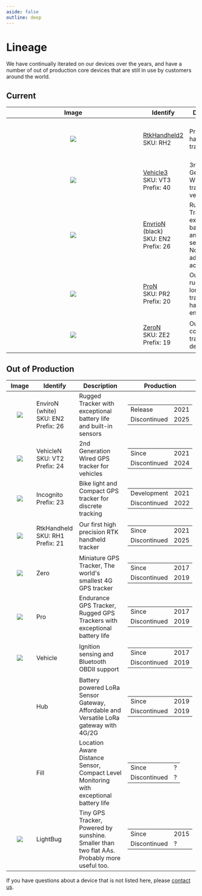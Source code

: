 ```yaml
---
aside: false
outline: deep
---
```

# Lineage

We have continually iterated on our devices over the years, and have a number of out of production core devices that are still in use by customers around the world.

## Current

| Image | Identify | Description | Production |
|-------|---------|------------------|------------|
| <div align="center" style="padding: 20px;">![](https://lightbug.io/images/product/lightbug-RH2-front-angle_hu5249cd979b1a5fb71ccb0d550c4a59ce_666038_600x600_fit_q100_box_2.png)</div> | [RtkHandheld2](/devices/rtk)<br>SKU: RH2 | Precision RTK handheld tracker | <table><tr><td>Development</td><td>2024</td></tr><tr><td>Release</td><td>Pre Production</td></tr></table> |
| <div align="center" style="padding: 20px; width: 300px; margin: auto">![](https://lightbug.io/images/product/lightbug_wired_gps_tracker_angle_hu3852c106dfa3e0439e3eb688c9cfa849_245817_600x600_fit_q100_box_2.png)</div> | [Vehicle3](/devices/vehicle)<br>SKU: VT3<br>Prefix: 40 | 3rd Generation Wired GPS tracker for vehicles	 | <table><tr><td>Development</td><td>2023</td></tr><tr><td>Release</td><td>2024</td></tr></table> |
| <div align="center" style="padding: 10px; width: 300px; margin: auto;">![](https://lightbug.io/images/product/lightbug_environmental_tracker_hu14054740ad5a43a7ce725f924e55a0d7_598053_600x600_fit_q100_box_2.png)</div> | [EnvrioN](/devices/enviro) (black)<br>SKU: EN2<br>Prefix: 26 | Rugged Tracker with exceptional battery life and built-in sensors<br>Now with an advanced accelerometer | <table><tr><td>Release</td><td>2021</td></tr></table> |
| <div align="center" style="padding: 20px;">![](https://web.archive.org/web/20200813192447im_/https://thelightbug.com/images/rthub_front_long_battery_gps_tracker.png)</div> | [ProN](/devices/pro)<br>SKU: PR2<br>Prefix: 20 | Our most rugged and long-life tracker for harsh environments  | <table><tr><td>Release</td><td>2020</td></tr></table> |
| <div align="center" style="padding: 20px;">![](https://web.archive.org/web/20200813192447im_/https://thelightbug.com/images/lightbug_front_small_gps_tracker.png)</div> | [ZeroN](/devices/zero)<br>SKU: ZE2<br>Prefix: 19 | Our smallest core GPS tracking device | <table><tr><td>Development</td><td>2020</td></tr><tr><td>Release</td><td>2020</td></tr></table> |

## Out of Production

| Image | Identify | Description | Production |
|-------|---------|------------------|------------|
| <div align="center" style="padding: 20px;">![](https://lightbug.io/images/product-front/LB-DEV-EN2_hu840ae98c2675b160231853d09ef00730_192512_150x225_fit_q75_h2_box_2.webp)</div> | EnviroN (white)<br>SKU: EN2<br>Prefix: 26 | Rugged Tracker with exceptional battery life and built-in sensors | <table><tr><td>Release</td><td>2021</td></tr><tr><td>Discontinued</td><td>2025</td></tr></table> |
| <div align="center" style="padding: 20px;">![](https://web.archive.org/web/20220123232918im_/https://lightbug.io/images/vehicle_front_hu8c2874194884c59d2a3ac51d539313f6_135807_150x225_fit_q75_h2_box_3.webp)</div> | VehicleN<br>SKU: VT2<br>Prefix: 24 | 2nd Generation Wired GPS tracker for vehicles | <table><tr><td>Since</td><td>2021</td></tr><tr><td>Discontinued</td><td>2024</td></tr></table> |
| <div align="center" style="padding: 20px;">![](https://web.archive.org/web/20220123232918im_/https://lightbug.io/images/incognito_front_hu8c2874194884c59d2a3ac51d539313f6_639545_150x225_fit_q75_h2_box_3.webp)</div> | Incognito<br>Prefix: 23 | Bike light and  Compact GPS tracker for discrete tracking | <table><tr><td>Development</td><td>2021</td></tr><tr><td>Discontinued</td><td>2022</td></tr></table> |
| <div align="center" style="padding: 20px;">![](https://lightbug.io/images/product/lightbug-RH1-front-angle_huaa926e2085c0968ca73e1718b3e5df0c_676321_600x600_fit_q100_box_2.png)</div> | RtkHandheld<br>SKU: RH1<br>Prefix: 21 | Our first high precision RTK handheld tracker | <table><tr><td>Since</td><td>2021</td></tr><tr><td>Discontinued</td><td>2025</td></tr></table> |
| <div align="center" style="padding: 20px;">![](https://web.archive.org/web/20180818185318im_/https://thelightbug.com/images/lightbug_front_small_gps_tracker.png)</div> | Zero | Miniature GPS Tracker, The world's smallest 4G GPS tracker | <table><tr><td>Since</td><td>2017</td></tr><tr><td>Discontinued</td><td>2019</td></tr></table> |
| <div align="center" style="padding: 20px;">![](https://web.archive.org/web/20180818185318im_/https://thelightbug.com/images/rthub_front_long_battery_gps_tracker.png)</div> | Pro | Endurance GPS Tracker, Rugged GPS Trackers with exceptional battery life | <table><tr><td>Since</td><td>2017</td></tr><tr><td>Discontinued</td><td>2019</td></tr></table> |
| <div align="center" style="padding: 20px;">![](https://web.archive.org/web/20180818185318im_/https://thelightbug.com/images/rthub_front_long_battery_gps_tracker.png)</div> | Vehicle | Ignition sensing and Bluetooth OBDII support | <table><tr><td>Since</td><td>2017</td></tr><tr><td>Discontinued</td><td>2019</td></tr></table> |
|  | Hub | Battery powered LoRa Sensor Gateway, Affordable and Versatile LoRa gateway with 4G/2G | <table><tr><td>Since</td><td>2019</td></tr><tr><td>Discontinued</td><td>2019</td></tr></table> |
|  | Fill | Location Aware Distance Sensor, Compact Level Monitoring with exceptional battery life | <table><tr><td>Since</td><td>?</td></tr><tr><td>Discontinued</td><td>?</td></tr></table> |
| <div align="center" style="padding: 20px;">![](https://web.archive.org/web/20170710121335im_/https://thelightbug.com/img/lightbug.png)</div> | LightBug | Tiny GPS Tracker, Powered by sunshine. Smaller than two flat AAs. Probably more useful too. | <table><tr><td>Since</td><td>2015</td></tr><tr><td>Discontinued</td><td>?</td></tr></table> |

If you have questions about a device that is not listed here, please [contact us](https://lightbug.io/contact/).
